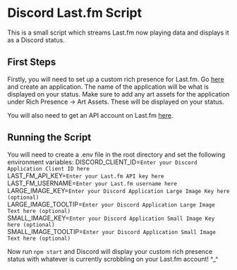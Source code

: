 # Discord Last.fm Script

This is a small script which streams Last.fm now playing data and displays it as a Discord status.

## First Steps

Firstly, you will need to set up a custom rich presence for Last.fm. Go [here](https://discordapp.com/developers/applications/) and create an application. The name of the application will be what is displayed on your status. Make sure to add any art assets for the application under Rich Presence -> Art Assets. These will be displayed on your status.

You will also need to get an API account on Last.fm [here](https://www.last.fm/api/account/create).

## Running the Script

You will need to create a .env file in the root directory and set the following environment variables:
DISCORD_CLIENT_ID=`Enter your Discord Application Client ID here`  
LAST_FM_API_KEY=`Enter your Last.fm API key here`  
LAST_FM_USERNAME=`Enter your Last.fm username here`  
LARGE_IMAGE_KEY=`Enter your Discord Application Large Image Key here (optional)`  
LARGE_IMAGE_TOOLTIP=`Enter your Discord Application Large Image Text here (optional)`  
SMALL_IMAGE_KEY=`Enter your Discord Application Small Image Key here (optional)`  
SMALL_IMAGE_TOOLTIP=`Enter your Discord Application Small Image Text here (optional)`  

Now run `npm start` and Discord will display your custom rich presence status with whatever is currently scrobbling on your Last.fm account! ^_^
